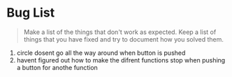 # Bug List

> Make a list of the things that don't work as expected. Keep a list of things that you have fixed and try to document how you solved them.

1. circle dosent go all the way around when button is pushed
2. havent figured out how to make the difrent functions stop when pushing a button for anothe function
   
